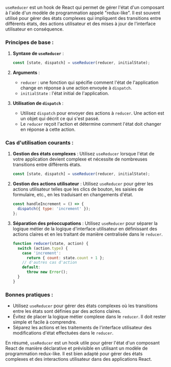 `useReducer` est un hook de React qui permet de gérer l'état d'un composant à l'aide d'un modèle de programmation appelé "redux-like". Il est souvent utilisé pour gérer des états complexes qui impliquent des transitions entre différents états, des actions utilisateur et des mises à jour de l'interface utilisateur en conséquence.

### Principes de base :

1. **Syntaxe de `useReducer`** :
   ```javascript
   const [state, dispatch] = useReducer(reducer, initialState);
   ```

2. **Arguments** :
   - `reducer` : une fonction qui spécifie comment l'état de l'application change en réponse à une action envoyée à `dispatch`.
   - `initialState` : l'état initial de l'application.

3. **Utilisation de `dispatch`** :
   - Utilisez `dispatch` pour envoyer des actions à `reducer`. Une action est un objet qui décrit ce qui s'est passé.
   - Le `reducer` reçoit l'action et détermine comment l'état doit changer en réponse à cette action.

### Cas d'utilisation courants :

1. **Gestion des états complexes** :
   Utilisez `useReducer` lorsque l'état de votre application devient complexe et nécessite de nombreuses transitions entre différents états.

   ```javascript
   const [state, dispatch] = useReducer(reducer, initialState);
   ```

2. **Gestion des actions utilisateur** :
   Utilisez `useReducer` pour gérer les actions utilisateur telles que les clics de bouton, les saisies de formulaire, etc., en les traduisant en changements d'état.

   ```javascript
   const handleIncrement = () => {
     dispatch({ type: 'increment' });
   };
   ```

3. **Séparation des préoccupations** :
   Utilisez `useReducer` pour séparer la logique métier de la logique d'interface utilisateur en définissant des actions claires et en les traitant de manière centralisée dans le `reducer`.

   ```javascript
   function reducer(state, action) {
     switch (action.type) {
       case 'increment':
         return { count: state.count + 1 };
       // d'autres cas d'action
       default:
         throw new Error();
     }
   }
   ```

### Bonnes pratiques :

- Utilisez `useReducer` pour gérer des états complexes où les transitions entre les états sont définies par des actions claires.
- Évitez de placer la logique métier complexe dans le `reducer`. Il doit rester simple et facile à comprendre.
- Séparez les actions et les traitements de l'interface utilisateur des modifications d'état effectuées dans le `reducer`.

En résumé, `useReducer` est un hook utile pour gérer l'état d'un composant React de manière déclarative et prévisible en utilisant un modèle de programmation redux-like. Il est bien adapté pour gérer des états complexes et des interactions utilisateur dans des applications React.